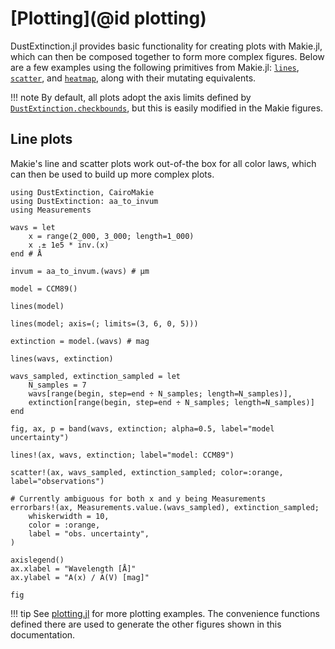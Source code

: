 # [Plotting](@id plotting)

DustExtinction.jl provides basic functionality for creating plots with Makie.jl, which can then be composed together to form more complex figures. Below are a few examples using the following primitives from Makie.jl: [`lines`](https://docs.makie.org/stable/reference/plots/lines), [`scatter`](https://docs.makie.org/stable/reference/plots/scatter), and [`heatmap`](https://docs.makie.org/stable/reference/plots/heatmap), along with their mutating equivalents.

!!! note
    By default, all plots adopt the axis limits defined by [`DustExtinction.checkbounds`](@ref), but this is easily modified in the Makie figures.

## Line plots
Makie's line and scatter plots work out-of-the box for all color laws, which can then be used to build up more complex plots.

```@example a
using DustExtinction, CairoMakie
using DustExtinction: aa_to_invum
using Measurements
```

```@example a
wavs = let
    x = range(2_000, 3_000; length=1_000)
    x .± 1e5 * inv.(x)
end # Å
```

```@example a
invum = aa_to_invum.(wavs) # μm
```

```@example a
model = CCM89()
```

```@example a
lines(model)
```

```@example a
lines(model; axis=(; limits=(3, 6, 0, 5)))
```

```@example a
extinction = model.(wavs) # mag
```

```@example a
lines(wavs, extinction)
```

```@example a
wavs_sampled, extinction_sampled = let
    N_samples = 7
    wavs[range(begin, step=end ÷ N_samples; length=N_samples)],
    extinction[range(begin, step=end ÷ N_samples; length=N_samples)]
end
```

```@example a
fig, ax, p = band(wavs, extinction; alpha=0.5, label="model uncertainty")

lines!(ax, wavs, extinction; label="model: CCM89")

scatter!(ax, wavs_sampled, extinction_sampled; color=:orange, label="observations")

# Currently ambiguous for both x and y being Measurements
errorbars!(ax, Measurements.value.(wavs_sampled), extinction_sampled;
    whiskerwidth = 10,
    color = :orange,
    label = "obs. uncertainty",
)

axislegend()
ax.xlabel = "Wavelength [Å]"
ax.ylabel = "A(x) / A(V) [mag]"

fig
```

!!! tip
    See [plotting.jl](https://github.com/JuliaAstro/DustExtinction.jl/blob/docs-makie/docs/plotting.jl) for more plotting examples. The convenience functions defined there are used to generate the other figures shown in this documentation.
